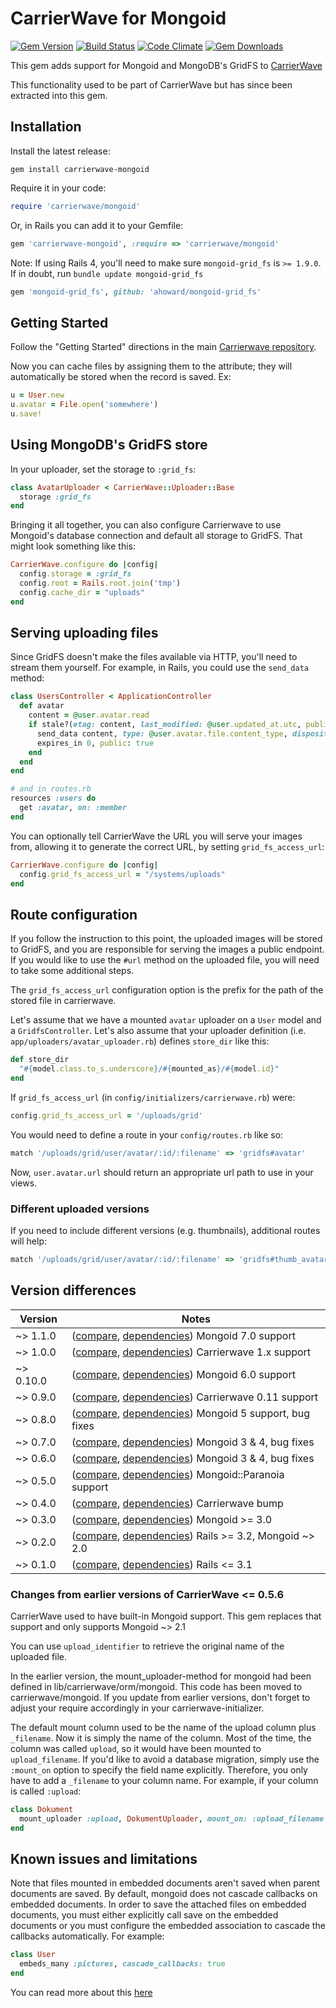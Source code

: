 # CarrierWave for Mongoid

[![Gem Version](http://img.shields.io/gem/v/carrierwave-mongoid.svg)](https://rubygems.org/gems/carrierwave-mongoid)
[![Build Status](https://travis-ci.org/carrierwaveuploader/carrierwave-mongoid.svg)](http://travis-ci.org/carrierwaveuploader/carrierwave-mongoid)
[![Code Climate](http://img.shields.io/codeclimate/github/carrierwaveuploader/carrierwave-mongoid.svg)](https://codeclimate.com/github/carrierwaveuploader/carrierwave-mongoid)
[![Gem Downloads](https://img.shields.io/gem/dt/carrierwave-mongoid.svg)](https://rubygems.org/gems/carrierwave-mongoid)

This gem adds support for Mongoid and MongoDB's GridFS to
[CarrierWave](https://github.com/carrierwaveuploader/carrierwave/)

This functionality used to be part of CarrierWave but has since been extracted
into this gem.

## Installation

Install the latest release:

    gem install carrierwave-mongoid

Require it in your code:

```ruby
require 'carrierwave/mongoid'
```

Or, in Rails you can add it to your Gemfile:

```ruby
gem 'carrierwave-mongoid', :require => 'carrierwave/mongoid'
```

Note: If using Rails 4, you'll need to make sure `mongoid-grid_fs` is `>= 1.9.0`.
If in doubt, run `bundle update mongoid-grid_fs`

```ruby
gem 'mongoid-grid_fs', github: 'ahoward/mongoid-grid_fs'
```

## Getting Started

Follow the "Getting Started" directions in the main
[Carrierwave repository](https://github.com/carrierwaveuploader/carrierwave/).

Now you can cache files by assigning them to the attribute; they will
automatically be stored when the record is saved. Ex:

```ruby
u = User.new
u.avatar = File.open('somewhere')
u.save!
```

## Using MongoDB's GridFS store

In your uploader, set the storage to `:grid_fs`:

```ruby
class AvatarUploader < CarrierWave::Uploader::Base
  storage :grid_fs
end
```

Bringing it all together, you can also configure Carrierwave to use Mongoid's
database connection and default all storage to GridFS. That might look something
like this:

```ruby
CarrierWave.configure do |config|
  config.storage = :grid_fs
  config.root = Rails.root.join('tmp')
  config.cache_dir = "uploads"
end
```

## Serving uploading files

Since GridFS doesn't make the files available via HTTP, you'll need to stream
them yourself. For example, in Rails, you could use the `send_data` method:

```ruby
class UsersController < ApplicationController
  def avatar
    content = @user.avatar.read
    if stale?(etag: content, last_modified: @user.updated_at.utc, public: true)
      send_data content, type: @user.avatar.file.content_type, disposition: "inline"
      expires_in 0, public: true
    end
  end
end

# and in routes.rb
resources :users do
  get :avatar, on: :member
end
```

You can optionally tell CarrierWave the URL you will serve your images from,
allowing it to generate the correct URL, by setting `grid_fs_access_url`:

```ruby
CarrierWave.configure do |config|
  config.grid_fs_access_url = "/systems/uploads"
end
```

## Route configuration

If you follow the instruction to this point, the uploaded images will be
stored to GridFS, and you are responsible for serving the images a public
endpoint. If you would like to use the `#url` method on the uploaded file, you
will need to take some additional steps.

The `grid_fs_access_url` configuration option is the prefix for the path of
the stored file in carrierwave.

Let's assume that we have a mounted `avatar` uploader on a `User` model and a
`GridfsController`. Let's also assume that your uploader definition
(i.e. `app/uploaders/avatar_uploader.rb`) defines `store_dir` like this:

```ruby
def store_dir
  "#{model.class.to_s.underscore}/#{mounted_as}/#{model.id}"
end
```

If `grid_fs_access_url` (in `config/initializers/carrierwave.rb`) were:

```ruby
config.grid_fs_access_url = '/uploads/grid'
```

You would need to define a route in your `config/routes.rb` like so:

```ruby
match '/uploads/grid/user/avatar/:id/:filename' => 'gridfs#avatar'
```

Now, `user.avatar.url` should return an appropriate url path to use in your
views.

### Different uploaded versions

If you need to include different versions (e.g. thumbnails), additional routes
will help:

```ruby
match '/uploads/grid/user/avatar/:id/:filename' => 'gridfs#thumb_avatar', constraints: { filename: /thumb.*/ }
```

## Version differences

| Version   | Notes                                                                           |
|-----------|---------------------------------------------------------------------------------|
| ~> 1.1.0  | ([compare][compare-1.1], [dependencies][deps-1.1]) Mongoid 7.0 support          |
| ~> 1.0.0  | ([compare][compare-1.0], [dependencies][deps-1.0]) Carrierwave 1.x support      |
| ~> 0.10.0 | ([compare][compare-0.10], [dependencies][deps-0.10]) Mongoid 6.0  support       |
| ~> 0.9.0  | ([compare][compare-0.9], [dependencies][deps-0.9]) Carrierwave 0.11 support     |
| ~> 0.8.0  | ([compare][compare-0.8], [dependencies][deps-0.8]) Mongoid 5 support, bug fixes |
| ~> 0.7.0  | ([compare][compare-0.7], [dependencies][deps-0.7]) Mongoid 3 & 4, bug fixes     |
| ~> 0.6.0  | ([compare][compare-0.6], [dependencies][deps-0.6]) Mongoid 3 & 4, bug fixes     |
| ~> 0.5.0  | ([compare][compare-0.5], [dependencies][deps-0.5]) Mongoid::Paranoia support    |
| ~> 0.4.0  | ([compare][compare-0.4], [dependencies][deps-0.4]) Carrierwave bump             |
| ~> 0.3.0  | ([compare][compare-0.3], [dependencies][deps-0.3]) Mongoid >= 3.0               |
| ~> 0.2.0  | ([compare][compare-0.2], [dependencies][deps-0.2]) Rails >= 3.2, Mongoid ~> 2.0 |
| ~> 0.1.0  | ([compare][compare-0.1], [dependencies][deps-0.1]) Rails <= 3.1                 |

[compare-1.1]: https://github.com/carrierwaveuploader/carrierwave-mongoid/compare/v1.0.0...v1.1.0
[compare-1.0]: https://github.com/carrierwaveuploader/carrierwave-mongoid/compare/v0.10.0...v1.0.0
[compare-0.10]: https://github.com/carrierwaveuploader/carrierwave-mongoid/compare/v0.9.0...v0.10.0
[compare-0.9]: https://github.com/carrierwaveuploader/carrierwave-mongoid/compare/v0.8.1...v0.9.0
[compare-0.8]: https://github.com/carrierwaveuploader/carrierwave-mongoid/compare/v0.7.1...v0.8.1
[compare-0.7]: https://github.com/carrierwaveuploader/carrierwave-mongoid/compare/v0.6.3...v0.7.1
[compare-0.6]: https://github.com/carrierwaveuploader/carrierwave-mongoid/compare/v0.5.0...v0.6.3
[compare-0.5]: https://github.com/carrierwaveuploader/carrierwave-mongoid/compare/v0.4.0...v0.5.0
[compare-0.4]: https://github.com/carrierwaveuploader/carrierwave-mongoid/compare/v0.3.1...v0.4.0
[compare-0.3]: https://github.com/carrierwaveuploader/carrierwave-mongoid/compare/v0.2.1...v0.3.1
[compare-0.2]: https://github.com/carrierwaveuploader/carrierwave-mongoid/compare/v0.1.7...v0.2.2
[compare-0.1]: https://github.com/carrierwaveuploader/carrierwave-mongoid/compare/v0.1.1...v0.1.7

[deps-1.1]: https://rubygems.org/gems/carrierwave-mongoid/versions/1.1.0
[deps-1.0]: https://rubygems.org/gems/carrierwave-mongoid/versions/1.0.0
[deps-0.10]: https://rubygems.org/gems/carrierwave-mongoid/versions/0.10.0
[deps-0.9]: https://rubygems.org/gems/carrierwave-mongoid/versions/0.9.0
[deps-0.8]: https://rubygems.org/gems/carrierwave-mongoid/versions/0.8.1
[deps-0.7]: https://rubygems.org/gems/carrierwave-mongoid/versions/0.7.1
[deps-0.6]: https://rubygems.org/gems/carrierwave-mongoid/versions/0.6.3
[deps-0.5]: https://rubygems.org/gems/carrierwave-mongoid/versions/0.5.0
[deps-0.4]: https://rubygems.org/gems/carrierwave-mongoid/versions/0.4.0
[deps-0.3]: https://rubygems.org/gems/carrierwave-mongoid/versions/0.3.1
[deps-0.2]: https://rubygems.org/gems/carrierwave-mongoid/versions/0.2.2
[deps-0.1]: https://rubygems.org/gems/carrierwave-mongoid/versions/0.1.7

### Changes from earlier versions of CarrierWave <= 0.5.6

CarrierWave used to have built-in Mongoid support. This gem replaces that
support and only supports Mongoid ~> 2.1

You can use `upload_identifier` to retrieve the original name of the uploaded file.

In the earlier version, the mount_uploader-method for mongoid had been defined
in lib/carrierwave/orm/mongoid. This code has been moved to
carrierwave/mongoid. If you update from earlier versions, don't forget to adjust
your require accordingly in your carrierwave-initializer.

The default mount column used to be the name of the upload column plus
`_filename`. Now it is simply the name of the column. Most of the time, the
column was called `upload`, so it would have been mounted to `upload_filename`.
If you'd like to avoid a database migration, simply use the `:mount_on` option
to specify the field name explicitly. Therefore, you only have to add a
`_filename` to your column name. For example, if your column is called
`:upload`:

```ruby
class Dokument
  mount_uploader :upload, DokumentUploader, mount_on: :upload_filename
end
```

## Known issues and limitations

Note that files mounted in embedded documents aren't saved when parent documents
are saved. By default, mongoid does not cascade callbacks on embedded
documents. In order to save the attached files on embedded documents, you must
either explicitly call save on the embedded documents or you must configure the
embedded association to cascade the callbacks automatically. For example:

```ruby
class User
  embeds_many :pictures, cascade_callbacks: true
end
```

You can read more about this [here](https://github.com/carrierwaveuploader/carrierwave/issues#issue/81)

